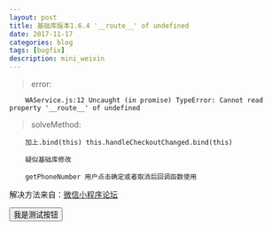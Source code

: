 ```yaml
---
layout: post
title: 基础库版本1.6.4 '__route__' of undefined
date: 2017-11-17
categories: blog
tags: [bugfix]
description: mini_weixin
---
```


>error:

        WAService.js:12 Uncaught (in promise) TypeError: Cannot read property '__route__' of undefined

>solveMethod:

        加上.bind(this) this.handleCheckoutChanged.bind(this)
        
        疑似基础库修改

        getPhoneNumber 用户点击确定或者取消后回调函数使用

解决方法来自：<a href="https://developers.weixin.qq.com/blogdetail?action=get_post_info&docid=5b821348ef82478527d8fdcf3af5f207&highline=__route__&token=226821302&lang=zh_CN">微信小程序论坛</a>


<script type="text/javascript" src="https://res.wx.qq.com/open/js/jweixin-1.3.0.js"></script>
<button onclick='btnclick'>我是测试按钮</button>
<script type="text/javascript">
console.log(window.__wxjs_environment === 'miniprogram')
function btnclick (){
    wx.miniProgram.navigateBack({delta:1})
}
</script>

